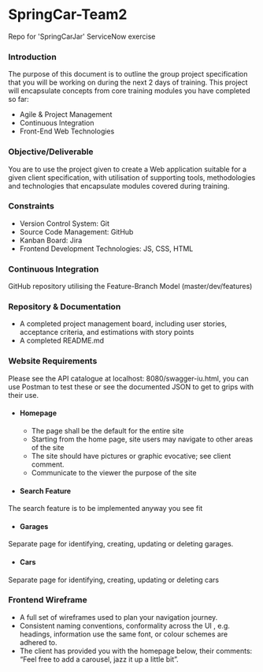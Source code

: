 # SpringCar-Team2
Repo for 'SpringCarJar' ServiceNow exercise

### Introduction  

The purpose of this document is to outline the group project specification that you will be working on during the next 2 days of training. This project will encapsulate concepts from core training modules you have completed so far: 

* Agile & Project Management  
* Continuous Integration  
* Front-End Web Technologies  

### Objective/Deliverable 

You are to use the project given to create a Web application suitable for a given client specification, with utilisation of supporting tools, methodologies and technologies that encapsulate modules covered during training.  

### Constraints 

* Version Control System: Git  
* Source Code Management: GitHub  
* Kanban Board: Jira  
* Frontend Development Technologies: JS, CSS, HTML  

### Continuous Integration  

GitHub repository utilising the Feature-Branch Model (master/dev/features)  

### Repository & Documentation  

* A completed project management board, including user stories, acceptance criteria, and estimations with story points 
* A completed README.md 

### Website Requirements 

Please see the API catalogue at localhost: 8080/swagger-iu.html, you can use Postman to test these or see the documented JSON to get to grips with their use.  

* #### Homepage 

  * The page shall be the default for the entire site  
  * Starting from the home page, site users may navigate to other areas of the site  
  * The site should have pictures or graphic evocative; see client comment. 
  * Communicate to the viewer the purpose of the site  

* #### Search Feature 

The search feature is to be implemented anyway you see fit 

* #### Garages 

Separate page for identifying, creating, updating or deleting garages. 

* #### Cars 

Separate page for identifying, creating, updating or deleting cars 

### Frontend Wireframe 

  * A full set of wireframes used to plan your navigation journey. 
  * Consistent naming conventions, conformality across the UI , e.g. headings, information use the same font, or colour schemes are adhered to.  
  * The client has provided you with the homepage below, their comments: “Feel free to add a carousel, jazz it up a little bit”.   
